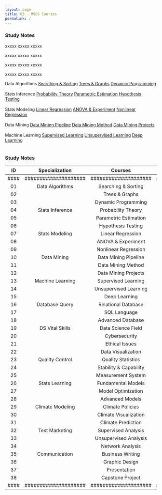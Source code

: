 ```yaml
---
layout: page
title: 03 - MSDS Courses
permalink: /
---
```


<h3>Study Notes</h3>

xxxxx xxxxx xxxxx

xxxxx xxxxx xxxxx

xxxxx xxxxx xxxxx

xxxxx xxxxx xxxxx

<!-- Specialization: Data Algorithms -->
<div>
  <span class="back-home">Data Algorithms</span>
  <a href="/03-MSDS-Courses/MSDS01/" class="back-home">Searching & Sorting</a>
  <a href="/03-MSDS-Courses/MSDS02/" class="back-home">Trees & Graphs</a>
  <a href="/03-MSDS-Courses/MSDS03/" class="back-home">Dynamic Programming</a>
</div>
<br>

<!-- Specialization: Stats Inference -->
<div>
  <span class="back-home">Stats Inference</span>
  <a href="/03-MSDS-Courses/MSDS04/" class="back-home">Probability Theory</a>
  <a href="/03-MSDS-Courses/MSDS05/" class="back-home">Parametric Estimation</a>
  <a href="/03-MSDS-Courses/MSDS06/" class="back-home">Hypothesis Testing</a>
</div>
<br>

<!-- Specialization: Stats Modeling -->
<div>
  <span class="back-home">Stats Modeling</span>
  <a href="/03-MSDS-Courses/MSDS07/" class="back-home">Linear Regression</a>
  <a href="/03-MSDS-Courses/MSDS08/" class="back-home">ANOVA & Experiment</a>
  <a href="/03-MSDS-Courses/MSDS09/" class="back-home">Nonlinear Regression</a>
</div>
<br>

<!-- Specialization: Data Mining -->
<div>
  <span class="back-home">Data Mining</span>
  <a href="/03-MSDS-Courses/MSDS10/" class="back-home">Data Mining Pipeline</a>
  <a href="/03-MSDS-Courses/MSDS11/" class="back-home">Data Mining Method</a>
  <a href="/03-MSDS-Courses/MSDS12/" class="back-home">Data Mining Projects</a>
</div>
<br>

<!-- Specialization: Machine Learning -->
<div>
  <span class="back-home">Machine Learning</span>
  <a href="/03-MSDS-Courses/MSDS13/" class="back-home">Supervised Learning</a>
  <a href="/03-MSDS-Courses/MSDS14/" class="back-home">Unsupervised Learning</a>
  <a href="/03-MSDS-Courses/MSDS15/" class="back-home">Deep Learning</a>
</div>
<br>

<!-- 你可以继续这样加下去…… -->


<h3>Study Notes</h3>


| ID | Specialization     | Courses            | Link   |
|:--:|:------------------:|:------------------:|:------:|
|####|####################|####################|#####|
| 01 | Data Algorithms    | Searching & Sorting   |[Link](/03-MSDS-Courses/MSDS01/)|
| 02 |                    | Trees & Graphs        |[Link](/03-MSDS-Courses/MSDS02/)|
| 03 |                    | Dynamic Programming   |[Link](/03-MSDS-Courses/MSDS03/)|
| 04 | Stats Inference    | Probability Theory    |[Link](/03-MSDS-Courses/MSDS04/)|
| 05 |                    | Parametric Estimation |[Link](/03-MSDS-Courses/MSDS05/)|
| 06 |                    | Hypothesis Testing    |[Link](/03-MSDS-Courses/MSDS06/)|
| 07 | Stats Modeling     | Linear Regression     |[Link](/03-MSDS-Courses/MSDS07/)|
| 08 |                    | ANOVA & Experiment    |[Link](/03-MSDS-Courses/MSDS08/)|
| 09 |                    | Nonlinear Regression  |[Link](/03-MSDS-Courses/MSDS09/)|
| 10 | Data Mining        | Data Mining Pipeline  |[Link](/03-MSDS-Courses/MSDS10/)|
| 11 |                    | Data Mining Method    |[Link](/03-MSDS-Courses/MSDS11/)|
| 12 |                    | Data Mining Projects  |[Link](/03-MSDS-Courses/MSDS12/)|
| 13 | Machine Learning   | Supervised Learning   |[Link](/03-MSDS-Courses/MSDS13/)|
| 14 |                    | Unsupervised Learning |[Link](/03-MSDS-Courses/MSDS14/)|
| 15 |                    | Deep Learning         |[Link](/03-MSDS-Courses/MSDS15/)|
| 16 | Database Query     | Relational Database   |[Link](/03-MSDS-Courses/MSDS16/)|
| 17 |                    | SQL Language          |[Link](/03-MSDS-Courses/MSDS17/)|
| 18 |                    | Advanced Database     |[Link](/03-MSDS-Courses/MSDS18/)|
| 19 | DS Vital Skills    | Data Science Field    |[Link](/03-MSDS-Courses/MSDS19/)|
| 20 |                    | Cybersecurity         |[Link](/03-MSDS-Courses/MSDS20/)|
| 21 |                    | Ethical Issues        |[Link](/03-MSDS-Courses/MSDS21/)|
| 22 |                    | Data Visualization    |[Link](/03-MSDS-Courses/MSDS22/)|
| 23 | Quality Control    | Quality Statistics    |[Link](/03-MSDS-Courses/MSDS23/)|
| 24 |                    | Stability & Capability|[Link](/03-MSDS-Courses/MSDS24/)|
| 25 |                    | Measurement System    |[Link](/03-MSDS-Courses/MSDS25/)|
| 26 | Stats Learning     | Fundamental Models    |[Link](/03-MSDS-Courses/MSDS26/)|
| 27 |                    | Model Optimization    |[Link](/03-MSDS-Courses/MSDS27/)|
| 28 |                    | Advanced Models       |[Link](/03-MSDS-Courses/MSDS28/)|
| 29 | Climate Modeling   | Climate Policies      |[Link](/03-MSDS-Courses/MSDS29/)|
| 30 |                    | Climate Visualization |[Link](/03-MSDS-Courses/MSDS30/)|
| 31 |                    | Climate Prediction    |[Link](/03-MSDS-Courses/MSDS31/)|
| 32 | Text Marketing     | Supervised Analysis   |[Link](/03-MSDS-Courses/MSDS32/)|
| 33 |                    | Unsupervised Analysis |[Link](/03-MSDS-Courses/MSDS33/)|
| 34 |                    | Network Analysis      |[Link](/03-MSDS-Courses/MSDS34/)|
| 35 | Communication      | Business Writing      |[Link](/03-MSDS-Courses/MSDS35/)|
| 36 |                    | Graphic Design        |[Link](/03-MSDS-Courses/MSDS36/)|
| 37 |                    | Presentation          |[Link](/03-MSDS-Courses/MSDS37/)|
| 38 |                    | Capstone Project      |[Link](/03-MSDS-Courses/MSDS38/)|
|####|####################|####################|#####|